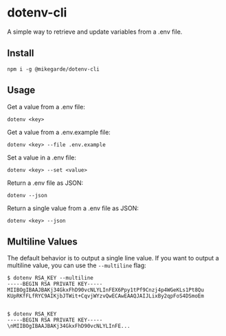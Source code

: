 # dotenv-cli

A simple way to retrieve and update variables from a .env file.

## Install

```shell
npm i -g @mikegarde/dotenv-cli
```

## Usage

Get a value from a .env file:

```shell
dotenv <key>
```

Get a value from a .env.example file:

```shell
dotenv <key> --file .env.example
``` 

Set a value in a .env file:

```shell
dotenv <key> --set <value>
```

Return a .env file as JSON:

```shell
dotenv --json
```

Return a single value from a .env file as JSON:

```shell
dotenv <key> --json
```

## Multiline Values

The default behavior is to output a single line value. If you want to output a multiline value, 
you can use the `--multiline` flag:

```shell
$ dotenv RSA_KEY --multiline
-----BEGIN RSA PRIVATE KEY-----
MIIBOgIBAAJBAKj34GkxFhD90vcNLYLInFEX6Ppy1tPf9Cnzj4p4WGeKLs1Pt8Qu
KUpRKfFLfRYC9AIKjbJTWit+CqvjWYzvQwECAwEAAQJAIJLixBy2qpFoS4DSmoEm


$ dotenv RSA_KEY
-----BEGIN RSA PRIVATE KEY-----\nMIIBOgIBAAJBAKj34GkxFhD90vcNLYLInFE...
```
